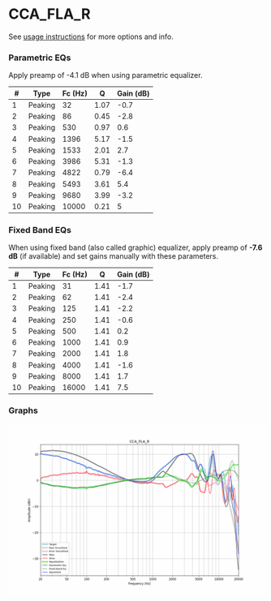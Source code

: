 # CCA_FLA_R
See [usage instructions](https://github.com/jaakkopasanen/AutoEq#usage) for more options and info.

### Parametric EQs
Apply preamp of -4.1 dB when using parametric equalizer.

|   # | Type    |   Fc (Hz) |    Q |   Gain (dB) |
|-----|---------|-----------|------|-------------|
|   1 | Peaking |        32 | 1.07 |        -0.7 |
|   2 | Peaking |        86 | 0.45 |        -2.8 |
|   3 | Peaking |       530 | 0.97 |         0.6 |
|   4 | Peaking |      1396 | 5.17 |        -1.5 |
|   5 | Peaking |      1533 | 2.01 |         2.7 |
|   6 | Peaking |      3986 | 5.31 |        -1.3 |
|   7 | Peaking |      4822 | 0.79 |        -6.4 |
|   8 | Peaking |      5493 | 3.61 |         5.4 |
|   9 | Peaking |      9680 | 3.99 |        -3.2 |
|  10 | Peaking |     10000 | 0.21 |         5   |

### Fixed Band EQs
When using fixed band (also called graphic) equalizer, apply preamp of **-7.6 dB** (if available) and set gains manually with these parameters.

|   # | Type    |   Fc (Hz) |    Q |   Gain (dB) |
|-----|---------|-----------|------|-------------|
|   1 | Peaking |        31 | 1.41 |        -1.7 |
|   2 | Peaking |        62 | 1.41 |        -2.4 |
|   3 | Peaking |       125 | 1.41 |        -2.2 |
|   4 | Peaking |       250 | 1.41 |        -0.6 |
|   5 | Peaking |       500 | 1.41 |         0.2 |
|   6 | Peaking |      1000 | 1.41 |         0.9 |
|   7 | Peaking |      2000 | 1.41 |         1.8 |
|   8 | Peaking |      4000 | 1.41 |        -1.6 |
|   9 | Peaking |      8000 | 1.41 |         1.7 |
|  10 | Peaking |     16000 | 1.41 |         7.5 |

### Graphs
![](./CCA_FLA_R.png)
